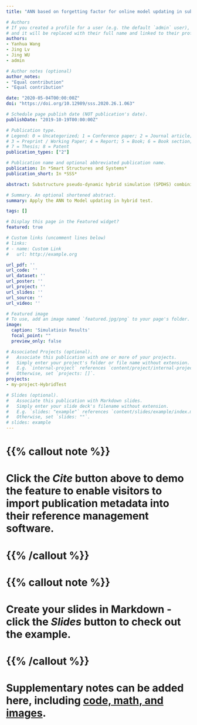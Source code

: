 ```yaml
---
title: "ANN based on forgetting factor for online model updating in substructure pseudo-dynamic hybrid simulation"

# Authors
# If you created a profile for a user (e.g. the default `admin` user), write the username (folder name) here 
# and it will be replaced with their full name and linked to their profile.
authors:
- Yanhua Wang
- Jing Lv
- Jing WU
- admin

# Author notes (optional)
author_notes:
- "Equal contribution"
- "Equal contribution"

date: "2020-05-04T00:00:00Z"
doi: "https://doi.org/10.12989/sss.2020.26.1.063"

# Schedule page publish date (NOT publication's date).
publishDate: "2019-10-19T00:00:00Z"

# Publication type.
# Legend: 0 = Uncategorized; 1 = Conference paper; 2 = Journal article;
# 3 = Preprint / Working Paper; 4 = Report; 5 = Book; 6 = Book section;
# 7 = Thesis; 8 = Patent
publication_types: ["2"]

# Publication name and optional abbreviated publication name.
publication: In *Smart Structures and Systems*
publication_short: In *SSS*

abstract: Substructure pseudo-dynamic hybrid simulation (SPDHS) combining the advantages of physical experiments and numerical simulation has become an important testing method for evaluating the dynamic responses of structures. Various parameter identification methods have been proposed for online model updating. However, if there is large model gap between the assumed numerical models and the real models, the parameter identification methods will cause large prediction errors. This study presents an ANN (artificial neural network) method based on forgetting factor. During the SPDHS of model updating, a dynamic sample window is formed in each loading step with forgetting factor to keep balance between the new samples and historical ones. The effectiveness and anti-noise ability of this method are evaluated by numerical analysis of a six-story frame structure with BRBs (Buckling Restrained Brace). One BRB is simulated in OpenFresco as the experimental substructure, while the rest is modeled in MATLAB. The results show that ANN is able to present more hysteresis behaviors that do not exist in the initial assumed numerical models. It is demonstrated that the proposed method has good adaptability and prediction accuracy of restoring force even under different loading histories.

# Summary. An optional shortened abstract.
summary: Apply the ANN to Model updating in hybrid test.

tags: []

# Display this page in the Featured widget?
featured: true

# Custom links (uncomment lines below)
# links:
# - name: Custom Link
#   url: http://example.org

url_pdf: ''
url_code: ''
url_dataset: ''
url_poster: ''
url_project: ''
url_slides: ''
url_source: ''
url_video: ''

# Featured image
# To use, add an image named `featured.jpg/png` to your page's folder. 
image:
  caption: 'Simulatioin Results'
  focal_point: ""
  preview_only: false

# Associated Projects (optional).
#   Associate this publication with one or more of your projects.
#   Simply enter your project's folder or file name without extension.
#   E.g. `internal-project` references `content/project/internal-project/index.md`.
#   Otherwise, set `projects: []`.
projects:
- my-project-HybridTest

# Slides (optional).
#   Associate this publication with Markdown slides.
#   Simply enter your slide deck's filename without extension.
#   E.g. `slides: "example"` references `content/slides/example/index.md`.
#   Otherwise, set `slides: ""`.
# slides: example
---
```


# {{% callout note %}}
# Click the *Cite* button above to demo the feature to enable visitors to import publication metadata into their reference management software.
# {{% /callout %}}

# {{% callout note %}}
# Create your slides in Markdown - click the *Slides* button to check out the example.
# {{% /callout %}}

# Supplementary notes can be added here, including [code, math, and images](https://wowchemy.com/docs/writing-markdown-latex/).

